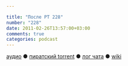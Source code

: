 ```yaml
---

title: "После РТ 228"
number: "228"
date: 2011-02-26T13:57:00+03:00
comments: true
categories: podcast
---
```

[аудио](http://cdn.radio-t.com/rt228post.mp3) ● [пиратский torrent](http://pirates.radio-t.com/torrents/rt228post.mp3.torrent) ● [лог чата](http://chat.radio-t.com/logs/radio-t-228.html) ● [wiki](http://wiki.radio-t.com/%D0%9F%D0%BE%D1%81%D0%BB%D0%B5_%D0%A0%D0%A2_228)<audio src="http://cdn.radio-t.com/rt228post.mp3" preload="none">
